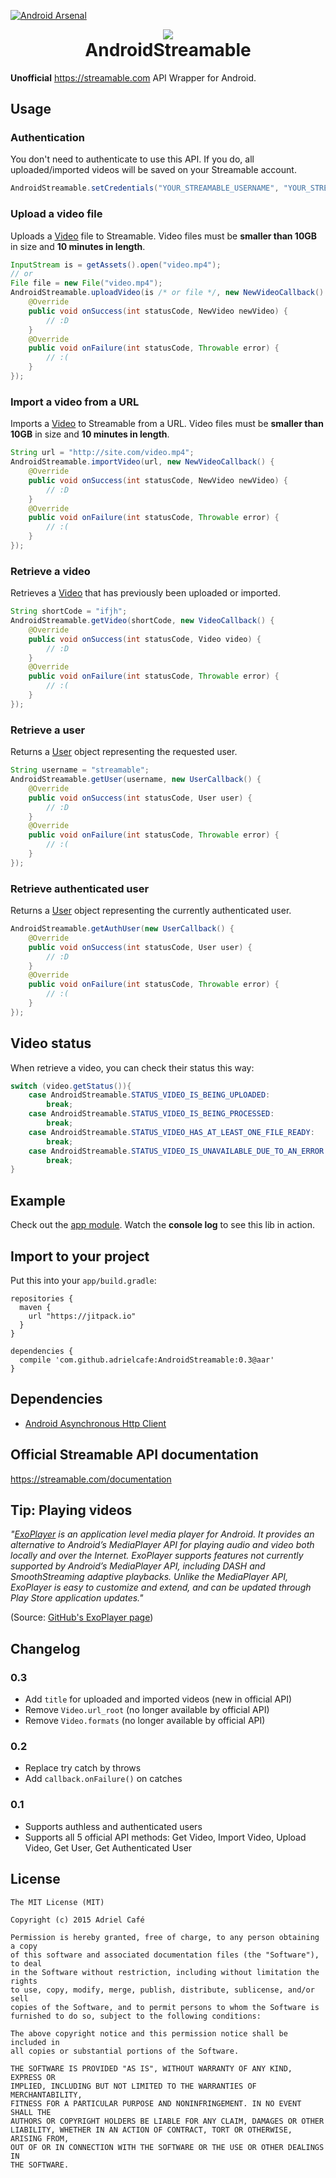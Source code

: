 [![Android Arsenal](https://img.shields.io/badge/Android%20Arsenal-AndroidStreamable-green.svg?style=true)](https://android-arsenal.com/details/1/2738)

<p align="center" style="margin: 0">
  <img src="https://streamable.com/static/img/logo.png">
</p>
<h1 align="center" style="margin-top: 0">AndroidStreamable</h1>

**Unofficial** https://streamable.com API Wrapper for Android.

## Usage

### Authentication
You don't need to authenticate to use this API. If you do, all uploaded/imported videos will be saved on your Streamable account.
```java
AndroidStreamable.setCredentials("YOUR_STREAMABLE_USERNAME", "YOUR_STREAMABLE_PASSWORD");
```

### Upload a video file
Uploads a [Video](https://github.com/adrielcafe/AndroidStreamable/blob/master/androidstreamable/src/main/java/cafe/adriel/androidstreamable/model/NewVideo.java) file to Streamable. Video files must be **smaller than 10GB** in size and **10 minutes in length**.
```java
InputStream is = getAssets().open("video.mp4");
// or
File file = new File("video.mp4");
AndroidStreamable.uploadVideo(is /* or file */, new NewVideoCallback() {
	@Override
	public void onSuccess(int statusCode, NewVideo newVideo) {
		// :D
	}
	@Override
	public void onFailure(int statusCode, Throwable error) {
		// :(
	}
});
```

### Import a video from a URL
Imports a [Video](https://github.com/adrielcafe/AndroidStreamable/blob/master/androidstreamable/src/main/java/cafe/adriel/androidstreamable/model/NewVideo.java) to Streamable from a URL. Video files must be **smaller than 10GB** in size and **10 minutes in length**.
```java
String url = "http://site.com/video.mp4";
AndroidStreamable.importVideo(url, new NewVideoCallback() {
	@Override
	public void onSuccess(int statusCode, NewVideo newVideo) {
		// :D
	}
	@Override
	public void onFailure(int statusCode, Throwable error) {
		// :(
	}
});
```

### Retrieve a video
Retrieves a [Video](https://github.com/adrielcafe/AndroidStreamable/blob/master/androidstreamable/src/main/java/cafe/adriel/androidstreamable/model/Video.java) that has previously been uploaded or imported.
```java
String shortCode = "ifjh";
AndroidStreamable.getVideo(shortCode, new VideoCallback() {
	@Override
	public void onSuccess(int statusCode, Video video) {
		// :D
	}
	@Override
	public void onFailure(int statusCode, Throwable error) {
		// :(
	}
});
```

### Retrieve a user
Returns a [User](https://github.com/adrielcafe/AndroidStreamable/blob/master/androidstreamable/src/main/java/cafe/adriel/androidstreamable/model/User.java) object representing the requested user.
```java
String username = "streamable";
AndroidStreamable.getUser(username, new UserCallback() {
	@Override
	public void onSuccess(int statusCode, User user) {
		// :D
	}
	@Override
	public void onFailure(int statusCode, Throwable error) {
		// :(
	}
});
```

### Retrieve authenticated user
Returns a [User](https://github.com/adrielcafe/AndroidStreamable/blob/master/androidstreamable/src/main/java/cafe/adriel/androidstreamable/model/User.java) object representing the currently authenticated user.
```java
AndroidStreamable.getAuthUser(new UserCallback() {
	@Override
	public void onSuccess(int statusCode, User user) {
		// :D
	}
	@Override
	public void onFailure(int statusCode, Throwable error) {
		// :(
	}
});
```

## Video status
When retrieve a video, you can check their status this way:
```java
switch (video.getStatus()){
	case AndroidStreamable.STATUS_VIDEO_IS_BEING_UPLOADED:
		break;
	case AndroidStreamable.STATUS_VIDEO_IS_BEING_PROCESSED:
		break;
	case AndroidStreamable.STATUS_VIDEO_HAS_AT_LEAST_ONE_FILE_READY:
		break;
	case AndroidStreamable.STATUS_VIDEO_IS_UNAVAILABLE_DUE_TO_AN_ERROR:
		break;
}
```

## Example
Check out the [app module](https://github.com/adrielcafe/AndroidStreamable/tree/master/app). Watch the **console log** to see this lib in action.

## Import to your project
Put this into your `app/build.gradle`:
```
repositories {
  maven {
    url "https://jitpack.io"
  }
}

dependencies {
  compile 'com.github.adrielcafe:AndroidStreamable:0.3@aar'
}
```

## Dependencies
* [Android Asynchronous Http Client](https://loopj.com/android-async-http/)

## Official Streamable API documentation
https://streamable.com/documentation

## Tip: Playing videos
*"[ExoPlayer](http://developer.android.com/intl/pt-br/guide/topics/media/exoplayer.html) is an application level media player for Android. It provides an alternative to Android’s MediaPlayer API for playing audio and video both locally and over the Internet. ExoPlayer supports features not currently supported by Android’s MediaPlayer API, including DASH and SmoothStreaming adaptive playbacks. Unlike the MediaPlayer API, ExoPlayer is easy to customize and extend, and can be updated through Play Store application updates."*

(Source: [GitHub's ExoPlayer page](https://github.com/google/ExoPlayer))

## Changelog
### 0.3
* Add `title` for uploaded and imported videos (new in official API)
* Remove `Video.url_root` (no longer available by official API)
* Remove `Video.formats` (no longer available by official API)

### 0.2
* Replace try catch by throws
* Add `callback.onFailure()` on catches

### 0.1
* Supports authless and authenticated users
* Supports all 5 official API methods: Get Video, Import Video, Upload Video, Get User, Get Authenticated User

## License
```
The MIT License (MIT)

Copyright (c) 2015 Adriel Café

Permission is hereby granted, free of charge, to any person obtaining a copy
of this software and associated documentation files (the "Software"), to deal
in the Software without restriction, including without limitation the rights
to use, copy, modify, merge, publish, distribute, sublicense, and/or sell
copies of the Software, and to permit persons to whom the Software is
furnished to do so, subject to the following conditions:

The above copyright notice and this permission notice shall be included in
all copies or substantial portions of the Software.

THE SOFTWARE IS PROVIDED "AS IS", WITHOUT WARRANTY OF ANY KIND, EXPRESS OR
IMPLIED, INCLUDING BUT NOT LIMITED TO THE WARRANTIES OF MERCHANTABILITY,
FITNESS FOR A PARTICULAR PURPOSE AND NONINFRINGEMENT. IN NO EVENT SHALL THE
AUTHORS OR COPYRIGHT HOLDERS BE LIABLE FOR ANY CLAIM, DAMAGES OR OTHER
LIABILITY, WHETHER IN AN ACTION OF CONTRACT, TORT OR OTHERWISE, ARISING FROM,
OUT OF OR IN CONNECTION WITH THE SOFTWARE OR THE USE OR OTHER DEALINGS IN
THE SOFTWARE.
```
